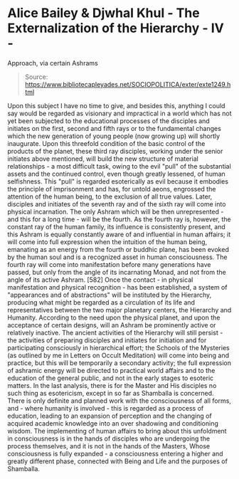 # Alice Bailey & Djwhal Khul - The Externalization of the Hierarchy - IV -
Approach, via certain Ashrams

> Source: https://www.bibliotecapleyades.net/SOCIOPOLITICA/exter/exte1249.html

Upon this subject I have no time to give, and besides this, anything I could say would be regarded as visionary and impractical in a world which has not yet been subjected to the educational processes of the disciples and initiates on the first, second and fifth rays or to the fundamental changes which the new generation of young people (now growing up) will shortly inaugurate.
Upon this threefold condition of the basic control of the products of the planet, these third ray disciples, working under the senior initiates above mentioned, will build the new structure of material relationships - a most difficult task, owing to the evil "pull" of the substantial assets and the continued control, even though greatly lessened, of human selfishness. This "pull" is regarded esoterically as evil because it embodies the principle of imprisonment and has, for untold aeons, engrossed the attention of the human being, to the exclusion of all true values.
Later, disciples and initiates of the seventh ray and of the sixth ray will come into physical incarnation. The only Ashram which will be then unrepresented - and this for a long time - will be the fourth. As the fourth ray is, however, the constant ray of the human family, its influence is consistently present, and this Ashram is equally constantly aware of and influential in human affairs; it will come into full expression when the intuition of the human being, emanating as an energy from the fourth or buddhic plane, has been evoked by the human soul and is a recognized asset in human consciousness. The fourth ray will come into manifestation before many generations have passed, but only from the angle of its incarnating Monad, and not from the angle of its active Ashram. [582]
Once the contact - in physical manifestation and physical recognition - has been established, a system of "appearances and of abstractions" will be instituted by the Hierarchy, producing what might be regarded as a circulation of its life and representatives between the two major planetary centers, the Hierarchy and Humanity. According to the need upon the physical planet, and upon the acceptance of certain designs, will an Ashram be prominently active or relatively inactive.
The ancient activities of the Hierarchy will still persist - the activities of preparing disciples and initiates for initiation and for participating consciously in hierarchical effort; the Schools of the Mysteries (as outlined by me in Letters on Occult Meditation) will come into being and practice, but this will be temporarily a secondary activity; the full expression of ashramic energy will be directed to practical world affairs and to the education of the general public, and not in the early stages to esoteric matters. In the last analysis, there is for the Master and His disciples no such thing as esotericism, except in so far as Shamballa is concerned. There is only definite and planned work with the consciousness of all forms, and - where humanity is involved - this is regarded as a process of education, leading to an expansion of perception and the changing of acquired academic knowledge into an over shadowing and conditioning wisdom. The implementing of human affairs to bring about this unfoldment in consciousness is in the hands of disciples who are undergoing the process themselves, and it is not in the hands of the Masters, Whose consciousness is fully expanded - a consciousness entering a higher and greatly different phase, connected with Being and Life and the purposes of Shamballa.
